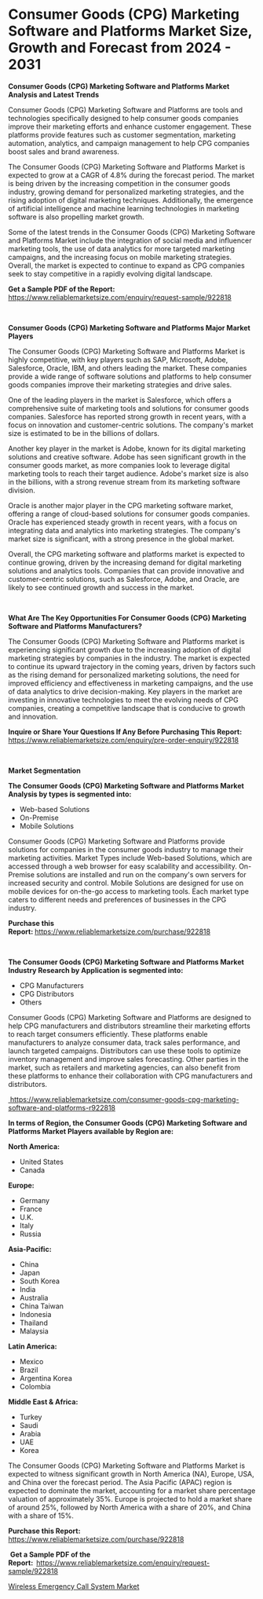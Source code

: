 <p><h1>Consumer Goods (CPG) Marketing Software and Platforms Market Size, Growth and Forecast from 2024 - 2031</h1></p><p><strong>Consumer Goods (CPG) Marketing Software and Platforms Market Analysis and Latest Trends</strong></p>
<p><p>Consumer Goods (CPG) Marketing Software and Platforms are tools and technologies specifically designed to help consumer goods companies improve their marketing efforts and enhance customer engagement. These platforms provide features such as customer segmentation, marketing automation, analytics, and campaign management to help CPG companies boost sales and brand awareness.</p><p>The Consumer Goods (CPG) Marketing Software and Platforms Market is expected to grow at a CAGR of 4.8% during the forecast period. The market is being driven by the increasing competition in the consumer goods industry, growing demand for personalized marketing strategies, and the rising adoption of digital marketing techniques. Additionally, the emergence of artificial intelligence and machine learning technologies in marketing software is also propelling market growth.</p><p>Some of the latest trends in the Consumer Goods (CPG) Marketing Software and Platforms Market include the integration of social media and influencer marketing tools, the use of data analytics for more targeted marketing campaigns, and the increasing focus on mobile marketing strategies. Overall, the market is expected to continue to expand as CPG companies seek to stay competitive in a rapidly evolving digital landscape.</p></p>
<p><strong>Get a Sample PDF of the Report:&nbsp;</strong> <a href="https://www.reliablemarketsize.com/enquiry/request-sample/922818">https://www.reliablemarketsize.com/enquiry/request-sample/922818</a></p>
<p>&nbsp;</p>
<p><strong>Consumer Goods (CPG) Marketing Software and Platforms Major Market Players</strong></p>
<p><p>The Consumer Goods (CPG) Marketing Software and Platforms Market is highly competitive, with key players such as SAP, Microsoft, Adobe, Salesforce, Oracle, IBM, and others leading the market. These companies provide a wide range of software solutions and platforms to help consumer goods companies improve their marketing strategies and drive sales.</p><p>One of the leading players in the market is Salesforce, which offers a comprehensive suite of marketing tools and solutions for consumer goods companies. Salesforce has reported strong growth in recent years, with a focus on innovation and customer-centric solutions. The company's market size is estimated to be in the billions of dollars.</p><p>Another key player in the market is Adobe, known for its digital marketing solutions and creative software. Adobe has seen significant growth in the consumer goods market, as more companies look to leverage digital marketing tools to reach their target audience. Adobe's market size is also in the billions, with a strong revenue stream from its marketing software division.</p><p>Oracle is another major player in the CPG marketing software market, offering a range of cloud-based solutions for consumer goods companies. Oracle has experienced steady growth in recent years, with a focus on integrating data and analytics into marketing strategies. The company's market size is significant, with a strong presence in the global market.</p><p>Overall, the CPG marketing software and platforms market is expected to continue growing, driven by the increasing demand for digital marketing solutions and analytics tools. Companies that can provide innovative and customer-centric solutions, such as Salesforce, Adobe, and Oracle, are likely to see continued growth and success in the market.</p></p>
<p>&nbsp;</p>
<p><strong>What Are The Key Opportunities For Consumer Goods (CPG) Marketing Software and Platforms Manufacturers?</strong></p>
<p><p>The Consumer Goods (CPG) Marketing Software and Platforms market is experiencing significant growth due to the increasing adoption of digital marketing strategies by companies in the industry. The market is expected to continue its upward trajectory in the coming years, driven by factors such as the rising demand for personalized marketing solutions, the need for improved efficiency and effectiveness in marketing campaigns, and the use of data analytics to drive decision-making. Key players in the market are investing in innovative technologies to meet the evolving needs of CPG companies, creating a competitive landscape that is conducive to growth and innovation.</p></p>
<p><strong>Inquire or Share Your Questions If Any Before Purchasing This Report:</strong> <a href="https://www.reliablemarketsize.com/enquiry/pre-order-enquiry/922818">https://www.reliablemarketsize.com/enquiry/pre-order-enquiry/922818</a></p>
<p>&nbsp;</p>
<p><strong>Market Segmentation</strong></p>
<p><strong>The Consumer Goods (CPG) Marketing Software and Platforms Market Analysis by types is segmented into:</strong></p>
<p><ul><li>Web-based Solutions</li><li>On-Premise</li><li>Mobile Solutions</li></ul></p>
<p><p>Consumer Goods (CPG) Marketing Software and Platforms provide solutions for companies in the consumer goods industry to manage their marketing activities. Market Types include Web-based Solutions, which are accessed through a web browser for easy scalability and accessibility. On-Premise solutions are installed and run on the company's own servers for increased security and control. Mobile Solutions are designed for use on mobile devices for on-the-go access to marketing tools. Each market type caters to different needs and preferences of businesses in the CPG industry.</p></p>
<p><strong>Purchase this Report:&nbsp;</strong><a href="https://www.reliablemarketsize.com/purchase/922818">https://www.reliablemarketsize.com/purchase/922818</a></p>
<p>&nbsp;</p>
<p><strong>The Consumer Goods (CPG) Marketing Software and Platforms Market Industry Research by Application is segmented into:</strong></p>
<p><ul><li>CPG Manufacturers</li><li>CPG Distributors</li><li>Others</li></ul></p>
<p><p>Consumer Goods (CPG) Marketing Software and Platforms are designed to help CPG manufacturers and distributors streamline their marketing efforts to reach target consumers efficiently. These platforms enable manufacturers to analyze consumer data, track sales performance, and launch targeted campaigns. Distributors can use these tools to optimize inventory management and improve sales forecasting. Other parties in the market, such as retailers and marketing agencies, can also benefit from these platforms to enhance their collaboration with CPG manufacturers and distributors.</p></p>
<p><a href="https://www.reliablemarketsize.com/consumer-goods-cpg-marketing-software-and-platforms-r922818">&nbsp;https://www.reliablemarketsize.com/consumer-goods-cpg-marketing-software-and-platforms-r922818</a></p>
<p><strong>In terms of Region, the Consumer Goods (CPG) Marketing Software and Platforms Market Players available by Region are:</strong></p>
<p>
    <p> <strong> North America: </strong>
        <ul>
            <li>United States</li>
            <li>Canada</li>
        </ul>
        </p> 
    <p> <strong> Europe: </strong>
        <ul>
            <li>Germany</li>
            <li>France</li>
            <li>U.K.</li>
            <li>Italy</li>
            <li>Russia</li>
        </ul>
        </p> 
    <p> <strong> Asia-Pacific: </strong>
        <ul>
            <li>China</li>
            <li>Japan</li>
            <li>South Korea</li>
            <li>India</li>
            <li>Australia</li>
            <li>China Taiwan</li>
            <li>Indonesia</li>
            <li>Thailand</li>
            <li>Malaysia</li>
        </ul>
        </p> 
    <p> <strong> Latin America: </strong>
        <ul>
            <li>Mexico</li>
            <li>Brazil</li>
            <li>Argentina Korea</li>
            <li>Colombia</li>
        </ul>
        </p> 
    <p> <strong> Middle East & Africa: </strong>
        <ul>
            <li>Turkey</li>
            <li>Saudi</li>
            <li>Arabia</li>
            <li>UAE</li>
            <li>Korea</li>
        </ul>
    </p>
    </p>
<p><p>The Consumer Goods (CPG) Marketing Software and Platforms Market is expected to witness significant growth in North America (NA), Europe, USA, and China over the forecast period. The Asia Pacific (APAC) region is expected to dominate the market, accounting for a market share percentage valuation of approximately 35%. Europe is projected to hold a market share of around 25%, followed by North America with a share of 20%, and China with a share of 15%.</p></p>
<p><strong>Purchase this Report: </strong><a href="https://www.reliablemarketsize.com/purchase/922818">https://www.reliablemarketsize.com/purchase/922818</a></p>
<p>&nbsp;<strong>Get a Sample PDF of the Report:&nbsp;&nbsp;</strong><a href="https://www.reliablemarketsize.com/enquiry/request-sample/922818">https://www.reliablemarketsize.com/enquiry/request-sample/922818</a></p>
<p><strong></strong></p>
<p><p><a href="https://github.com/JameTravis/Market-Research-Report-List-6/blob/main/wireless-emergency-call-system-market.md">Wireless Emergency Call System Market</a></p></p>